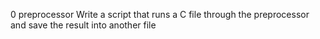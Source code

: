 0 preprocessor Write a script that runs a C file through the preprocessor and save the result into another file
